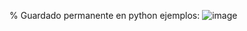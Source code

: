 % Guardado permanente en python ejemplos:
![image](https://user-images.githubusercontent.com/93608793/189948047-b60adde1-0eb6-4c9d-81de-00ee46b61c77.png)
